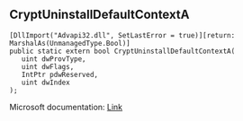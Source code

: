 ## CryptUninstallDefaultContextA

```
[DllImport("Advapi32.dll", SetLastError = true)][return: MarshalAs(UnmanagedType.Bool)]
public static extern bool CryptUninstallDefaultContextA(
   uint dwProvType,
   uint dwFlags,
   IntPtr pdwReserved,
   uint dwIndex
);
```

Microsoft documentation: [Link](https://docs.microsoft.com/en-us/windows/win32/api/wincrypt/nf-wincrypt-cryptuninstalldefaultcontext)
